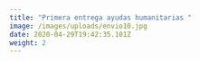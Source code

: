 ```yaml
---
title: "Primera entrega ayudas humanitarias "
image: /images/uploads/envio10.jpg
date: 2020-04-29T19:42:35.101Z
weight: 2
---
```

